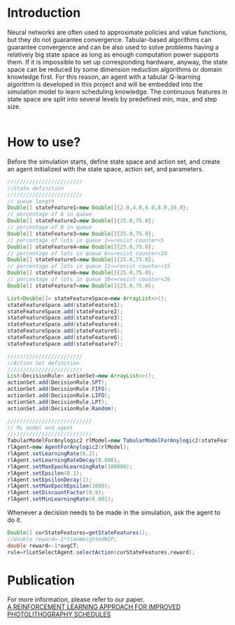 # Introduction
Neural networks are often used to approximate policies and value functions, but they do not guarantee convergence. Tabular-based algorithms can guarantee convergence and can be also used to solve problems having a relatively big state space as long as enough computation power supports them. If it is impossible to set up corresponding hardware, anyway, the state space can be reduced by some dimension reduction algorithms or domain knowledge first. For this reason, an agent with a tabular Q-learning algorithm is developed in this project and will be embedded into the simulation model to learn scheduling knowledge. The continuous features in state space are split into several levels by predefined min, max, and step size. <br /><br />
# How to use?
Before the simulation starts, define state space and action set, and create an agent initialized with the state space, action set, and parameters.<br />
``` java
////////////////////////
//State definition
////////////////////////
// queue length
Double[] stateFeature1=new Double[]{2.0,4.0,6.0,8.0,10.0};
// percentage of A in queue
Double[] stateFeature2=new Double[]{25.0,75.0};
// percentage of B in queue
Double[] stateFeature3=new Double[]{25.0,75.0};
// percentage of lots in queue 1<=revist counter<5
Double[] stateFeature4=new Double[]{25.0,75.0};
// percentage of lots in queue 6<=revist counter<10
Double[] stateFeature5=new Double[]{25.0,75.0};
// percentage of lots in queue 11<=revist counter<15
Double[] stateFeature6=new Double[]{25.0,75.0};
// percentage of lots in queue 16<=revist counter<20
Double[] stateFeature7=new Double[]{25.0,75.0};

List<Double[]> stateFeatureSpace=new ArrayList<>();
stateFeatureSpace.add(stateFeature1);
stateFeatureSpace.add(stateFeature2);
stateFeatureSpace.add(stateFeature3);
stateFeatureSpace.add(stateFeature4);
stateFeatureSpace.add(stateFeature5);
stateFeatureSpace.add(stateFeature6);
stateFeatureSpace.add(stateFeature7);

////////////////////////
//Action Set definition
////////////////////////
List<DecisionRule> actionSet=new ArrayList<>();
actionSet.add(DecisionRule.SPT);
actionSet.add(DecisionRule.FIFO);
actionSet.add(DecisionRule.LIFO);
actionSet.add(DecisionRule.LPT);
actionSet.add(DecisionRule.Random);

///////////////////////////
// RL model and agent
///////////////////////////
TabularModelForAnylogic2 rlModel=new TabularModelForAnylogic2(stateFeatureSpace,actionSet);
rlAgent=new AgentForAnylogic2(rlModel);
rlAgent.setLearningRate(0.2);
rlAgent.setLearningRateDecay(0.008);
rlAgent.setMaxEpochLearningRate(100000);
rlAgent.setEpsilon(0.1);
rlAgent.setEpsilonDecay(1);
rlAgent.setMaxEpochEpsilon(1000);
rlAgent.setDiscountFactor(0.9);
rlAgent.setMinLearningRate(0.001);
```
Whenever a decision needs to be made in the simulation, ask the agent to do it.
``` java
Double[] curStateFeatures=getStateFeatures();	
//double reward=-1*timeWeightedWIP;
double reward=-1*avgCT;
rule=rlLotSelectAgent.selectAction(curStateFeatures,reward);
```
# Publication
For more information, please refer to our paper. <br/>
[A REINFORCEMENT LEARNING APPROACH FOR IMPROVED PHOTOLITHOGRAPHY SCHEDULES](https://dl.acm.org/doi/pdf/10.5555/3643142.3643319)
